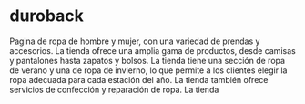 # duroback
Pagina de ropa de hombre y mujer, con una variedad de prendas y accesorios. La tienda ofrece una amplia gama de productos, desde camisas y pantalones hasta zapatos y bolsos. La tienda tiene una sección de ropa de verano y una de ropa de invierno, lo que permite a los clientes elegir la ropa adecuada para cada estación del año. La tienda también ofrece servicios de confección y reparación de ropa. La tienda   